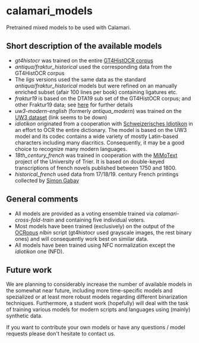 # calamari_models
Pretrained mixed models to be used with Calamari.

## Short description of the available models
- *gt4histocr* was trained on the entire [GT4HistOCR corpus](https://zenodo.org/record/1344132#.X2xLTlVfiV4)
- *antiqua/fraktur_historical* used the corresponding data from the GT4HistOCR corpus
- The *ligs* versions used the same data as the standard *antiqua/fraktur_historical* models but were refined on an manually enriched subset (afair 100 lines per book) containing ligatures etc.
- *fraktur19* is based on the DTA19 sub set of the GT4HistOCR corpus; and other Fraktur19 data; see [here](https://github.com/Calamari-OCR/calamari_models/issues/3#issuecomment-609730690) for further details
- *uw3-modern-english* (formerly *antiqua_modern*) was trained on the [UW3 dataset](http://www.tmbdev.net/ocrdata-split/) (link seems to be down)
- *idiotikon* originated from a cooperation with [Schweizerisches Idiotikon](https://www.idiotikon.ch/) in an effort to OCR the entire dictionary. The model is based on the UW3 model and its codec contains a wide variety of mostly Latin-based characters including many diacritics. Consequently, it may be a good choice to recognize many modern languages.
- *18th_century_french* was trained in cooperation with the [MiMoText](https://www.mimotext.uni-trier.de/en) project of the University of Trier. It is based on double-keyed transcriptions of french novels published between 1750 and 1800. 
- *historical_french* used data from 17/18/19. century French printings collected by [Simon Gabay](https://www.unine.ch/ilf/home/equipe-enseignante/gabay_simon.html)

## General comments
- All models are provided as a voting ensemble trained via *calamari-cross-fold-train* and containing five individual voters.
- Most models have been trained (exclusively) on the output of the [OCRopus](https://github.com/ocropus/ocropy) *nlbin* script (gt4histocr used grayscale images, the rest binary ones) and will consequently work best on similar data.
- All models have been trained using NFC normalization except the *idiotikon* one (NFD).


## Future work
We are planning to considerably increase the number of available models in the somewhat near future, including more time-specific models and spezialized or at least more robust models regarding different binarization techniques.
Furthermore, a student work (hopefully) will deal with the task of training various models for modern scripts and languages using (mainly) synthetic data.

If you want to contribute your own models or have any questions / model requests please don't hesitate to contact us.
